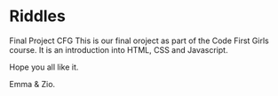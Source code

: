 # Riddles
Final Project CFG
This is our final oroject as part of the Code First Girls course.
It is an introduction into HTML, CSS and Javascript.

Hope you all like it.

Emma & Zio.
